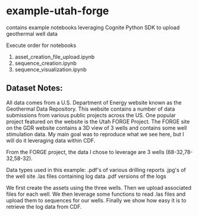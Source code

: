 # example-utah-forge
contains example notebooks leveraging Cognite Python SDK to upload geothermal well data


Execute order for notebooks
1. asset_creation_file_upload.ipynb
2. sequence_creation.ipynb
3. sequence_visualization.ipynb


## Dataset Notes:
All data comes from a U.S. Department of Energy website known as the Geothermal Data Repository. This website contains a number of data submissions from various public projects across the US. One popular project featured on the website is the Utah FORGE Project. The FORGE site on the GDR website contains a 3D view of 3 wells and contains some well stimulation data. My main goal was to reproduce what we see here, but I will do it leveraging data within CDF.

From the FORGE project, the data I chose to leverage are 3 wells (68-32,78-32,58-32).

Data types used in this example:
.pdf's of various drilling reports
.jpg's of the well site
.las files containing log data
.pdf versions of the logs


We first create the assets using the three wells. Then we upload associated files for each well. We then leverage some functions to read .las files and upload them to sequences for our wells. Finally we show how easy it is to retrieve the log data from CDF.
